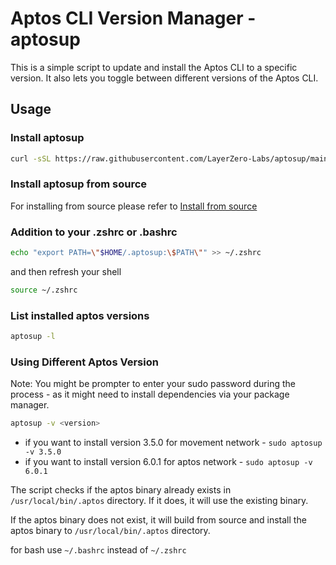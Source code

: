 # Aptos CLI Version Manager - aptosup

This is a simple script to update and install the Aptos CLI to a specific version. It also lets you toggle between different versions of the Aptos CLI.

## Usage

### Install aptosup

```bash
curl -sSL https://raw.githubusercontent.com/LayerZero-Labs/aptosup/main/install | bash
```

### Install aptosup from source

For installing from source please refer to [Install from source](install-from-source.md)

### Addition to your .zshrc or .bashrc

```bash
echo "export PATH=\"$HOME/.aptosup:\$PATH\"" >> ~/.zshrc
```

and then refresh your shell

```bash
source ~/.zshrc
```

### List installed aptos versions

```bash
aptosup -l
```

### Using Different Aptos Version

Note: You might be prompter to enter your sudo password during the process - as it might need to install dependencies via your package manager.

```bash
aptosup -v <version>
```

- if you want to install version 3.5.0 for movement network - `sudo aptosup -v 3.5.0`
- if you want to install version 6.0.1 for aptos network - `sudo aptosup -v 6.0.1`

The script checks if the aptos binary already exists in `/usr/local/bin/.aptos` directory. If it does, it will use the existing binary.

If the aptos binary does not exist, it will build from source and install the aptos binary to `/usr/local/bin/.aptos` directory.

for bash use `~/.bashrc` instead of `~/.zshrc`
